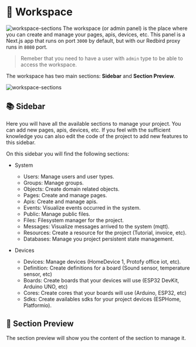 # 💼 Workspace
![workspace-sections](https://raw.githubusercontent.com/Protofy-xyz/Protofy/assets/events/events-1.png)
The workspace (or admin panel) is the place where you can create and manage your pages, apis, devices, etc. This panel is a Next.js app that runs on port `3000` by default, but with our Redbird proxy runs in `8080` port.

> Remeber that you need to have a user with `admin` type to be able to access the workspace.

The workspace has two main sections: **Sidebar** and **Section Preview**.

![workspace-sections](https://raw.githubusercontent.com/Protofy-xyz/Protofy/assets/workspace/sections.png)

## 📚 Sidebar
Here you will have all the available sections to manage your project. You can add new pages, apis, devices, etc. If you feel with the sufficient knowledge you can also edit the code of the project to add new features to this sidebar. 

On this sidebar you will find the following sections:

- System
  - Users: Manage users and user types.
  - Groups: Manage groups.
  - Objects: Create domain related objects.
  - Pages: Create and manage pages.
  - Apis: Create and manage apis.
  - Events: Visualize events occurred in the system.
  - Public: Manage public files.
  - Files: Filesystem manager for the project.
  - Messages: Visualize messages arrived to the system (mqtt).
  - Resources: Create a resource for the project (Tutorial, invoice, etc).
  - Databases: Manage you project persistent state management. 

- Devices
  - Devices: Manage devices (HomeDevice 1, Protofy office iot, etc).
  - Definition: Create definitions for a board (Sound sensor, temperature sensor, etc)
  - Boards: Create boards that your devices will use (ESP32 DevKit, Arduino UNO, etc)
  - Cores: Create cores that your boards will use (Arduino, ESP32, etc)
  - Sdks: Create availables sdks for your project devices (ESPHome, Platformio). 


## 📱 Section Preview
The section preview will show you the content of the section to manage it.